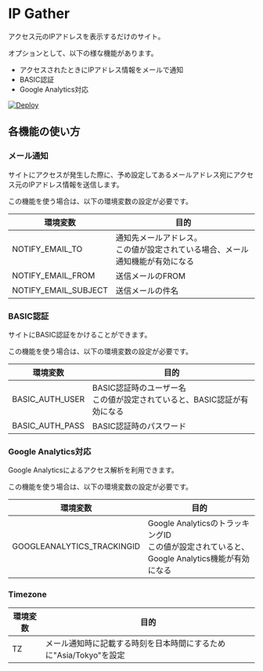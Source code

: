 IP Gather
=========

アクセス元のIPアドレスを表示するだけのサイト。

オプションとして、以下の様な機能があります。

* アクセスされたときにIPアドレス情報をメールで通知
* BASIC認証
* Google Analytics対応

[![Deploy](https://www.herokucdn.com/deploy/button.png)](https://heroku.com/deploy)


各機能の使い方
--------------

### メール通知

サイトにアクセスが発生した際に、予め設定してあるメールアドレス宛にアクセス元のIPアドレス情報を送信します。

この機能を使う場合は、以下の環境変数の設定が必要です。

| 環境変数             | 目的                                                                             |
|----------------------|----------------------------------------------------------------------------------|
| NOTIFY_EMAIL_TO      | 通知先メールアドレス。<br>この値が設定されている場合、メール通知機能が有効になる |
| NOTIFY_EMAIL_FROM    | 送信メールのFROM                                                                 |
| NOTIFY_EMAIL_SUBJECT | 送信メールの件名                                                                 |

### BASIC認証

サイトにBASIC認証をかけることができます。

この機能を使う場合は、以下の環境変数の設定が必要です。

| 環境変数        | 目的                                                                       |
|-----------------|----------------------------------------------------------------------------|
| BASIC_AUTH_USER | BASIC認証時のユーザー名<br>この値が設定されていると、BASIC認証が有効になる |
| BASIC_AUTH_PASS | BASIC認証時のパスワード                                                    |

### Google Analytics対応

Google Analyticsによるアクセス解析を利用できます。

この機能を使う場合は、以下の環境変数の設定が必要です。

| 環境変数                   | 目的                                                                                           |
|----------------------------|------------------------------------------------------------------------------------------------|
| GOOGLEANALYTICS_TRACKINGID | Google AnalyticsのトラッキングID<br>この値が設定されていると、Google Analytics機能が有効になる |

### Timezone

| 環境変数 | 目的                                                               |
|----------|--------------------------------------------------------------------|
| TZ       | メール通知時に記載する時刻を日本時間にするために"Asia/Tokyo"を設定 |
